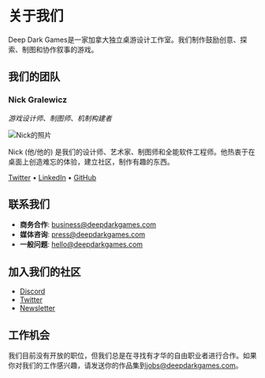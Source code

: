 # 关于我们

Deep Dark Games是一家加拿大独立桌游设计工作室。我们制作鼓励创意、探索、制图和协作叙事的游戏。

## 我们的团队

### Nick Gralewicz
*游戏设计师、制图师、机制构建者*

![Nick的照片](/assets/nick-profile.jpg)

Nick (他/他的) 是我们的设计师、艺术家、制图师和全能软件工程师。他热衷于在桌面上创造难忘的体验，建立社区，制作有趣的东西。

[Twitter](https://twitter.com/nickgralewicz) • [LinkedIn](https://linkedin.com/in/nickgralewicz) • [GitHub](https://github.com/ngralewicz)

## 联系我们

- **商务合作**: [business@deepdarkgames.com](mailto:business@deepdarkgames.com)
- **媒体咨询**: [press@deepdarkgames.com](mailto:press@deepdarkgames.com)
- **一般问题**: [hello@deepdarkgames.com](mailto:hello@deepdarkgames.com)

## 加入我们的社区

- [Discord](https://discord.gg/deepdarkgames)
- [Twitter](https://twitter.com/deepdarkgames)
- [Newsletter](#newsletter)

## 工作机会

我们目前没有开放的职位，但我们总是在寻找有才华的自由职业者进行合作。如果你对我们的工作感兴趣，请发送你的作品集到[jobs@deepdarkgames.com](mailto:jobs@deepdarkgames.com)。 
